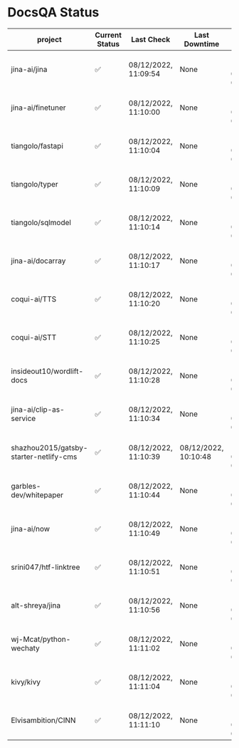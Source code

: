 # DocsQA Status

|               project                |Current Status|     Last Check     |   Last Downtime    |              % Uptime              |
|--------------------------------------|--------------|--------------------|--------------------|------------------------------------|
|jina-ai/jina                          |✅            |08/12/2022, 11:09:54|None                |100.000 (since 08/11/2022, 05:10:08)|
|jina-ai/finetuner                     |✅            |08/12/2022, 11:10:00|None                |100.000 (since 08/11/2022, 05:10:08)|
|tiangolo/fastapi                      |✅            |08/12/2022, 11:10:04|None                |100.000 (since 08/11/2022, 05:10:08)|
|tiangolo/typer                        |✅            |08/12/2022, 11:10:09|None                |100.000 (since 08/11/2022, 05:10:08)|
|tiangolo/sqlmodel                     |✅            |08/12/2022, 11:10:14|None                |100.000 (since 08/11/2022, 05:10:08)|
|jina-ai/docarray                      |✅            |08/12/2022, 11:10:17|None                |100.000 (since 08/11/2022, 05:10:08)|
|coqui-ai/TTS                          |✅            |08/12/2022, 11:10:20|None                |100.000 (since 08/11/2022, 05:10:08)|
|coqui-ai/STT                          |✅            |08/12/2022, 11:10:25|None                |100.000 (since 08/11/2022, 05:10:08)|
|insideout10/wordlift-docs             |✅            |08/12/2022, 11:10:28|None                |100.000 (since 08/11/2022, 05:10:08)|
|jina-ai/clip-as-service               |✅            |08/12/2022, 11:10:34|None                |100.000 (since 08/11/2022, 05:10:08)|
|shazhou2015/gatsby-starter-netlify-cms|✅            |08/12/2022, 11:10:39|08/12/2022, 10:10:48|16.597 (since 08/11/2022, 05:10:08) |
|garbles-dev/whitepaper                |✅            |08/12/2022, 11:10:44|None                |100.000 (since 08/11/2022, 05:10:08)|
|jina-ai/now                           |✅            |08/12/2022, 11:10:49|None                |100.000 (since 08/11/2022, 05:10:08)|
|srini047/htf-linktree                 |✅            |08/12/2022, 11:10:51|None                |100.000 (since 08/11/2022, 05:10:08)|
|alt-shreya/jina                       |✅            |08/12/2022, 11:10:56|None                |100.000 (since 08/11/2022, 05:10:08)|
|wj-Mcat/python-wechaty                |✅            |08/12/2022, 11:11:02|None                |100.000 (since 08/11/2022, 05:10:08)|
|kivy/kivy                             |✅            |08/12/2022, 11:11:04|None                |100.000 (since 08/11/2022, 05:10:08)|
|Elvisambition/CINN                    |✅            |08/12/2022, 11:11:10|None                |100.000 (since 08/11/2022, 05:10:08)|
